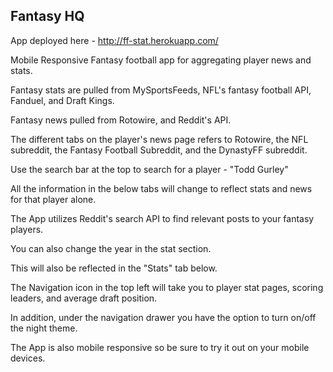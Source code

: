 ## Fantasy HQ

App deployed here - http://ff-stat.herokuapp.com/

Mobile Responsive Fantasy football app for aggregating player news and stats.

Fantasy stats are pulled from MySportsFeeds, NFL's fantasy football API, Fanduel, and Draft Kings.

Fantasy news pulled from Rotowire, and Reddit's API.

The different tabs on the player's news page refers to Rotowire, the NFL subreddit, the Fantasy Football Subreddit, and the DynastyFF subreddit.

Use the search bar at the top to search for a player - "Todd Gurley"

All the information in the below tabs will change to reflect stats and news for that player alone.

The App utilizes Reddit's search API to find relevant posts to your fantasy players.

You can also change the year in the stat section.

This will also be reflected in the "Stats" tab below.

The Navigation icon in the top left will take you to player stat pages, scoring leaders, and average draft position.

In addition, under the navigation drawer you have the option to turn on/off the night theme.

The App is also mobile responsive so be sure to try it out on your mobile devices.